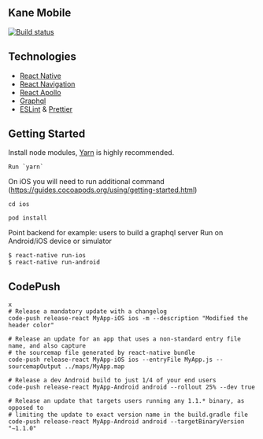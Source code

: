 ## Kane Mobile
[![Build status](https://build.appcenter.ms/v0.1/apps/d408fa8d-012a-40b0-829a-4682f01db6ca/branches/master/badge)](https://appcenter.ms)

## Technologies

-   [React Native](https://facebook.github.io/react-native/)
-   [React Navigation](https://reactnavigation.org/)
-   [React Apollo](https://github.com/apollographql/react-apollo)
-   [Graphql](https://github.com/graphql/graphql-js)
-   [ESLint](https://github.com/eslint/eslint) & [Prettier](https://github.com/prettier/prettier)

## Getting Started

Install node modules, [Yarn](https://yarnpkg.com/en/) is highly recommended.

```
Run `yarn`
```

On iOS you will need to run additional command (https://guides.cocoapods.org/using/getting-started.html)
```
cd ios

pod install

```


Point backend for example: users to build a graphql server
Run on Android/iOS device or simulator

```
$ react-native run-ios
$ react-native run-android
```


## CodePush

```
x
# Release a mandatory update with a changelog
code-push release-react MyApp-iOS ios -m --description "Modified the header color"

# Release an update for an app that uses a non-standard entry file name, and also capture
# the sourcemap file generated by react-native bundle
code-push release-react MyApp-iOS ios --entryFile MyApp.js --sourcemapOutput ../maps/MyApp.map

# Release a dev Android build to just 1/4 of your end users
code-push release-react MyApp-Android android --rollout 25% --dev true

# Release an update that targets users running any 1.1.* binary, as opposed to
# limiting the update to exact version name in the build.gradle file
code-push release-react MyApp-Android android --targetBinaryVersion "~1.1.0"

```
